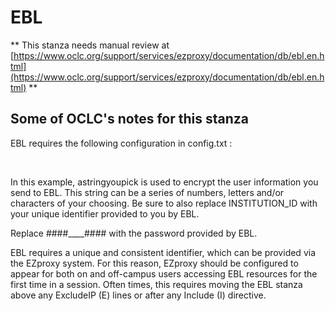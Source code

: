 # EBL
** This stanza needs manual review at [https://www.oclc.org/support/services/ezproxy/documentation/db/ebl.en.html](https://www.oclc.org/support/services/ezproxy/documentation/db/ebl.en.html) **

## Some of OCLC's notes for this stanza

EBL requires the following configuration in config.txt :

 

In this example, astringyoupick is used to encrypt the user information you send to EBL. This string can be a series of numbers, letters and/or characters of your choosing. Be sure to also replace INSTITUTION_ID with your unique identifier provided to you by EBL.

Replace ####____#### with the password provided by EBL.

EBL requires a unique and consistent identifier, which can be provided via the EZproxy system. For this reason, EZproxy should be configured to appear for both on and off-campus users accessing EBL resources for the first time in a session. Often times, this requires moving the EBL stanza above any ExcludeIP (E) lines or after any Include (I) directive.
